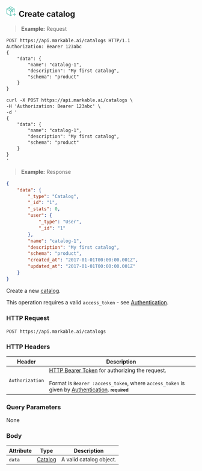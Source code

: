 
## <img src="images/create-catalog_icon.png" alt="create-catalog_icon" width="28px" height="auto"> Create catalog

> **Example:** Request

```http
POST https://api.markable.ai/catalogs HTTP/1.1
Authorization: Bearer 123abc
{
	"data": {
        "name": "catalog-1",
        "description": "My first catalog",
        "schema": "product"
    }
}
```

```shell
curl -X POST https://api.markable.ai/catalogs \
-H 'Authorization: Bearer 123abc' \
-d '
{
	"data": {
        "name": "catalog-1",
        "description": "My first catalog",
        "schema": "product"
    }
}
'
```

> **Example:** Response

```json
{
	"data": {
        "_type": "Catalog",
        "_id": "1",
        "_stats": 0,
        "user": {
            "_type": "User",
            "_id": "1"
        },
        "name": "catalog-1",
        "description": "My first catalog",
        "schema": "product",
        "created_at": "2017-01-01T00:00:00.001Z",
        "updated_at": "2017-01-01T00:00:00.001Z"
    }
}
```


Create a new [catalog](#the-catalog-object).

<aside class="notice">
    This operation requires a valid <code>access_token</code> - see <a href="#authentication">Authentication</a>.
</aside>


### HTTP Request

`POST https://api.markable.ai/catalogs`


### HTTP Headers

Header              | Description
----------          | ----------
`Authorization`     | [HTTP Bearer Token](https://tools.ietf.org/html/rfc6750) for authorizing the request. <br><br>Format is `Bearer :access_token`, where `access_token` is given by [Authentication](#authentication). **<small>required</small>**


### Query Parameters

None


### Body

Attribute       | Type                  | Description
-------         | ----------            | -------
`data`          | [Catalog](#catalog)   | A valid catalog object.

